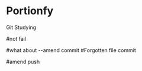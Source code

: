 # Portionfy
Git Studying

#not fail


#what about --amend commit
#Forgotten file commit

#amend push

